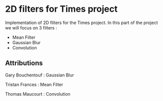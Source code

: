 # 2D filters for Times project

Implementation of 2D filters for the Times project. In this part of the project we will focus on 3 filters :

* Mean Filter
* Gaussian Blur
* Convolution 

## Attributions

Gary Bouchentouf : Gaussian Blur

Tristan Frances : Mean Filter

Thomas Maucourt : Convolution